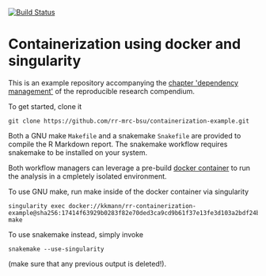 <!-- badges: start -->
[![Build Status](https://travis-ci.org/rr-mrc-bsu/containerization-example.svg?branch=master)](https://travis-ci.org/rr-mrc-bsu/containerization-example)
<!-- badges: end -->

# Containerization using docker and singularity

This is an example repository accompanying the  [chapter 'dependency management'](https://rr-mrc-bsu.github.io/reproducible-research/dependency-management.html)
of the reproducible research compendium.

To get started, clone it 

```
git clone https://github.com/rr-mrc-bsu/containerization-example.git
```

Both a GNU make `Makefile` and a snakemake `Snakefile` are provided to compile
the R Markdown report.
The snakemake workflow requires snakemake to be installed on your system.

Both workflow managers can leverage a pre-build [docker container](https://cloud.docker.com/repository/docker/kkmann/rr-containerization-example)
to run the analysis in a cmpletely isolated environment.

To use GNU make, run make inside of the docker container via singularity
```
singularity exec docker://kkmann/rr-containerization-example@sha256:17414f63929b0283f82e70ded3ca9cd9b61f37e13fe3d103a2bdf24b9056114e make
```

To use snakemake instead, simply invoke
```
snakemake --use-singularity
```
(make sure that any previous output is deleted!).
